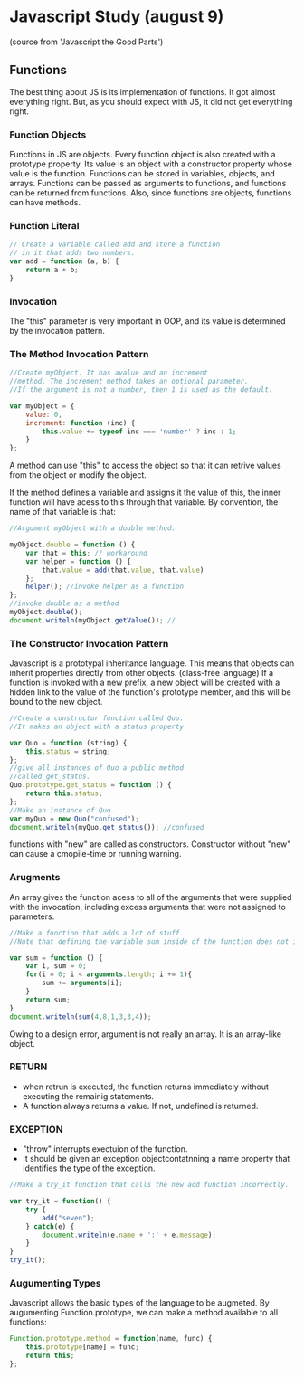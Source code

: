 # Javascript Study (august 9)
(source from 'Javascript the Good Parts')

## Functions

The best thing about JS is its implementation of functions. It got almost everything right. But, as you should expect with JS, it did not get everything right.

### Function Objects
Functions in JS are objects. 
Every function object is also created with a prototype property.
Its value is an object with a constructor property whose value is the function. Functions can be stored in variables, objects, and arrays. Functions can be passed as arguments to functions, and functions can be returned from functions. Also, since functions are objects, functions can have methods. 

### Function Literal

```javascript
// Create a variable called add and store a function
// in it that adds two numbers.
var add = function (a, b) {
    return a + b;
}

```
### Invocation
The "this" parameter is very important in OOP, and its value is determined by the invocation pattern.

### The Method Invocation Pattern

```javascript
//Create myObject. It has avalue and an increment
//method. The increment method takes an optional parameter.
//If the argument is not a number, then 1 is used as the default.

var myObject = {
    value: 0,
    increment: function (inc) {
        this.value += typeof inc === 'number' ? inc : 1;
    }
};

```
A method can use "this" to access the object so that it can retrive values from the object or modify the object.

If the method defines a variable and assigns it the value of this, the inner function will have acess to this through that variable. By convention, the name of that variable is that:

```javascript
//Argument myObject with a double method.

myObject.double = function () {
    var that = this; // workaround
    var helper = function () {
        that.value = add(that.value, that.value)
    };
    helper(); //invoke helper as a function
};
//invoke double as a method
myObject.double();
document.writeln(myObject.getValue()); //
```
### The Constructor Invocation Pattern
Javascript is a prototypal inheritance language.
This means that objects can inherit properties directly from other objects. (class-free language)
If a function is invoked with a new prefix, a new object will be created with a hidden link to the value of the function's prototype member, and this will be bound to the new object.

```javascript
//Create a constructor function called Quo.
//It makes an object with a status property.

var Quo = function (string) {
    this.status = string;
};
//give all instances of Quo a public method
//called get_status.
Quo.prototype.get_status = function () {
    return this.status;
};
//Make an instance of Quo.
var myQuo = new Quo("confused");
document.writeln(myQuo.get_status()); //confused

```
functions with "new" are called as constructors. 
Constructor without "new" can cause a cmopile-time or running warning.

### Arugments
An array gives the function acess to all of the arguments that were supplied with the invocation, including excess arguments that were not assigned to parameters. 

```javascript
//Make a function that adds a lot of stuff.
//Note that defining the variable sum inside of the function does not interfere with the sum defined outside of the function. The function only sees the inner one.

var sum = function () {
    var i, sum = 0;
    for(i = 0; i < arguments.length; i += 1){
        sum += arguments[i];
    }
    return sum;
}
document.writeln(sum(4,8,1,3,3,4));
```
Owing to a design error, argument is not really an array. It is an array-like object.

### RETURN
- when retrun is executed, the function returns immediately without executing the remainig statements.
- A function always returns a value. If not, undefined is returned.

### EXCEPTION
- "throw" interrupts exectuion of the function.
- It should be given an exception objectcontatnning a name property that identifies the type of the exception. 

```javascript
//Make a try_it function that calls the new add function incorrectly.

var try_it = function() {
    try {
        add("seven");
    } catch(e) {
        document.writeln(e.name + ':' + e.message);
    }
}
try_it();
```

### Augumenting Types
Javascript allows the basic types of the language to be augmeted. By augumenting Function.prototype, we can make a method available to all functions: 

```javascript
Function.prototype.method = function(name, func) {
    this.prototype[name] = func;
    return this;
};
```

